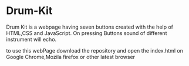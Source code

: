 # Drum-Kit
Drum Kit is a webpage having seven buttons created with the help of HTML,CSS and JavaScript. On pressing Buttons sound of different instrument will echo. 


to use this webPage download the repository and open the index.html on Google Chrome,Mozila firefox or other latest browser 
